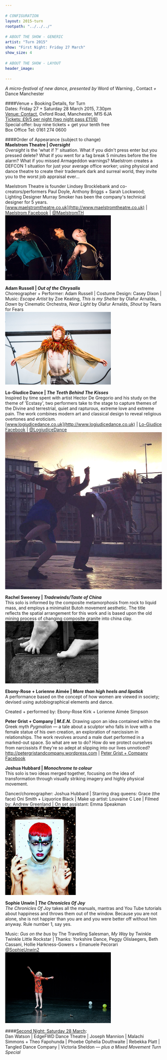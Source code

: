 ```yaml
---

# CONFIGURATION
layout: 2015-turn
rootpath: "../../../"

# ABOUT THE SHOW - GENERIC
artist: "Turn 2015"
show: "First Night: Friday 27 March"
show_size: 4

# ABOUT THE SHOW - LAYOUT
header_image:

---
```

*A micro-festival of new dance, presented by* Word of Warning *,* Contact *+* Dance Manchester       
     
####Venue + Booking Details, for Turn        
Dates: Friday 27 + Saturday 28 March 2015, 7.30pm    
[Venue: Contact](http://contactmcr.com/visit/getting-here), Oxford Road, Manchester, M15 6JA    
[Tickets: £9/5 per night (two night pass £11/6)](http://contactmcr.com/whats-on/30697-turn-2015/booking)        
Special offer: buy nine tickets + get your tenth free    
Box Office Tel: 0161 274 0600    
        
####Order of Appearance (subject to change)      
**Maelstrom Theatre | *Oversight***        
*Oversight* is the 'what if ?' situation. What if you didn't press enter but you pressed delete? What if you went for a fag break 5 minutes before the fire alarm? What if you missed Armageddon warnings? Maelstrom creates a DEFCON 1 situation for just your average office worker; using physical and dance theatre to create their trademark dark and surreal world, they invite you to the worst job appraisal ever…        
        
Maelstrom Theatre is founder Lindsey Brocklebank and co-creators/performers Paul Doyle, Anthony Briggs + Sarah Lockwood; Lighting Designer Murray Smoker has been the company's technical designer for 5 years.        
[www.maelstromtheatre.co.uk](http://www.maelstromtheatre.co.uk) | [Maelstrom Facebook](http://www.facebook.comwww.facebook.com/MaelstromT) | [@MaelstromTH](http://twitter.com/MaelstromTH)        
![Maelstrom](Maelstrom.jpg)        
        
**Adam Russell | *Out of the Chrysalis***        
Choreographer + Performer: Adam Russell | Costume Design: Casey Dixon | Music: *Escape Artist* by Zoe Keating, *This is my Shelter* by Olafur Arnalds, *Dawn* by Cinematic Orchestra, *Near Light* by Olafur Arnalds, *Shout* by Tears for Fears        
![Adam](Adam-Russell.jpg)        
        
**Lo-Giudice Dance | *The Teeth Behind The Kisses***        
Inspired by time spent with artist Hector De Gregorio and his study on the theme of 'Ecstasy', two performers take to the stage to capture themes of the Divine and terrestrial, quiet and rapturous, extreme love and extreme pain. The work combines modern art and classical design to reveal religious overtones and eroticism.        
[www.logiudicedance.co.uk](http://www.logiudicedance.co.uk) | [Lo-Giudice Facebook](http://www.facebook.com/logiudice.dance) | [@LogiudiceDance](http://twitter.com/LogiudiceDance)           
![Lo-Giudice](Logiudice.jpg)         
         
**Rachel Sweeney | *Tradewinds/Taste of China***        
This solo is informed by the composite metamorphosis from rock to liquid mass, and employs a minimalist Butoh movement aesthetic. The title reflects the spatial arrangement for this work and is based upon the old mining process of changing composite granite into china clay.        
![Rachel](Rachel-Sweeney.jpg)        
        
**Ebony-Rose + Lorienne Aimée | *More than high heels and lipstick***        
A performance based on the concept of how women are viewed in society; devised using autobiographical elements and dance.        
            
Created + performed by: Ebony-Rose Kirk + Lorienne Aimée Simpson          
           
**Peter Grist + Company | *M.E.N.***
Drawing upon an idea contained within the Greek myth *Pygmalion* — a tale about a sculptor who falls in love with a female statue of his own creation, an exploration of narcissism in relationships. The work revolves around a male duet performed in a marked-out space. So what are we to do? How do we protect ourselves from narcissists if they're so adept at slipping into our lives unnoticed?             
<http://petergristandcompany.wordpress.com> | [Peter Grist + Company Facebook](http://www.facebook.com/petergristandcompany)        
         
**Joshua Hubbard | *Monochrome to colour***           
This solo is two ideas merged together, focusing on the idea of transformation through visually striking imagery and highly physical movement.         
           
Dancer/choreographer: Joshua Hubbard | Starring drag queens: Grace (the face) Oni Smith + Liquorice Black | Make up artist: Louvaine C Lee | Filmed by: Andrew Greenland | On set assistant: Emma Speakman          
![Joshua](Josh-Hubbard.jpg)        
          
**Sophie Unwin | *The Chronicles Of Joy***         
*The Chronicles Of Joy* takes all the manuals, mantras and You Tube tutorials about happiness and throws them out of the
window. Because you are not alone, she is not happier than you are and you were better off without him anyway. Rule number 1, say yes.         
         
Music: *Gus on the bus* by The Travelling Salesman, *My Way* by Twinkle Twinkle Little Rockstar | Thanks: Yorkshire Dance, Peggy Olislaegers, Beth Cassani, Hollie Harkness-Gowers + Emanuele Pecorari         
[@SophieUnwin2](http://twitter.com/SophieUnwin2)          
![Sophie](Sophie-Unwin.jpg)           
         
####[Second Night: Saturday 28 March](/current/2015-turn/sat):          
Dan Watson | EdgeFWD Dance Theatre | Joseph Mannion | Malachi Simmons + Theo Fapohunda | Phoebe Ophelia Douthwaite | Rebekka Platt | Tangled Dance Company | Victoria Sheldon — *plus a Mixed Movement Turn Special*
